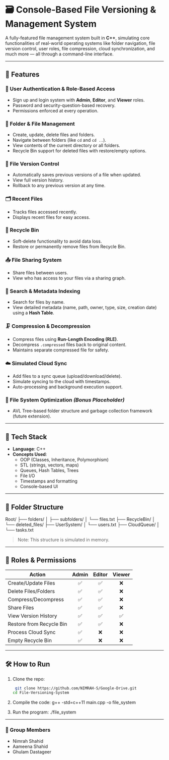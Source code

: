 # 🗃️ Console-Based File Versioning & Management System

A fully-featured file management system built in **C++**, simulating core functionalities of real-world operating systems like folder navigation, file version control, user roles, file compression, cloud synchronization, and much more — all through a command-line interface.

---

## 🚀 Features

### 🔐 User Authentication & Role-Based Access
- Sign up and login system with **Admin**, **Editor**, and **Viewer** roles.
- Password and security-question-based recovery.
- Permissions enforced at every operation.

### 📁 Folder & File Management
- Create, update, delete files and folders.
- Navigate between folders (like `cd` and `cd ..`).
- View contents of the current directory or all folders.
- Recycle Bin support for deleted files with restore/empty options.

### 🔄 File Version Control
- Automatically saves previous versions of a file when updated.
- View full version history.
- Rollback to any previous version at any time.

### 🗂️ Recent Files
- Tracks files accessed recently.
- Displays recent files for easy access.

### 🧺 Recycle Bin
- Soft-delete functionality to avoid data loss.
- Restore or permanently remove files from Recycle Bin.

### 📤 File Sharing System
- Share files between users.
- View who has access to your files via a sharing graph.

### 🔎 Search & Metadata Indexing
- Search for files by name.
- View detailed metadata (name, path, owner, type, size, creation date) using a **Hash Table**.

### 🗜️ Compression & Decompression
- Compress files using **Run-Length Encoding (RLE)**.
- Decompress `.compressed` files back to original content.
- Maintains separate compressed file for safety.

### ☁️ Simulated Cloud Sync
- Add files to a sync queue (upload/download/delete).
- Simulate syncing to the cloud with timestamps.
- Auto-processing and background execution support.

### 🧠 File System Optimization *(Bonus Placeholder)*
- AVL Tree-based folder structure and garbage collection framework (future extension).

---

## 🧪 Tech Stack

- **Language**: C++
- **Concepts Used**:
  - OOP (Classes, Inheritance, Polymorphism)
  - STL (strings, vectors, maps)
  - Queues, Hash Tables, Trees
  - File I/O
  - Timestamps and formatting
  - Console-based UI

---

## 📁 Folder Structure

Root/
├── folders/
│ ├── subfolders/
│ └── files.txt
├── RecycleBin/
│ └── deleted_files/
├── UserSystem/
│ └── users.txt
├── CloudQueue/
│ └── tasks.txt

> Note: This structure is simulated in memory.

---

## 👤 Roles & Permissions

| Action                  | Admin | Editor | Viewer |
|-------------------------|:-----:|:------:|:------:|
| Create/Update Files     | ✅    | ✅     | ❌     |
| Delete Files/Folders    | ✅    | ✅     | ❌     |
| Compress/Decompress     | ✅    | ✅     | ❌     |
| Share Files             | ✅    | ✅     | ❌     |
| View Version History    | ✅    | ✅     | ✅     |
| Restore from Recycle Bin| ✅    | ✅     | ❌     |
| Process Cloud Sync      | ✅    | ❌     | ❌     |
| Empty Recycle Bin       | ✅    | ❌     | ❌     |

---

## 🛠️ How to Run

1. Clone the repo:
   ```bash
    git clone https://github.com/NIMRAH-S/Google-Drive.git
   cd File-Versioning-System

2. Compile the code:
   g++ -std=c++11 main.cpp -o file_system

3. Run the program:
   ./file_system
   
 ---
### 👥 Group Members

- Nimrah Shahid  
- Aameena Shahid  
- Ghulam Dastageer

